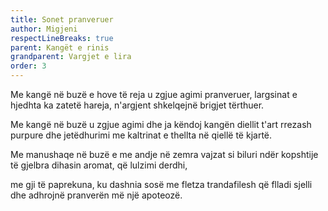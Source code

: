 ```yaml
---
title: Sonet pranveruer
author: Migjeni
respectLineBreaks: true
parent: Kangët e rinis
grandparent: Vargjet e lira
order: 3
---
```


Me kangë në buzë e hove të reja
u zgjue agimi pranveruer,
largsinat e hjedhta ka zatetë hareja,
n'argjent shkelqejnë brigjet tërthuer.

Me kangë në buzë u zgjue agimi
dhe ja këndoj kangën diellit t'art
rrezash purpure dhe jetëdhurimi
me kaltrinat e thellta në qiellë të kjartë.

Me manushaqe në buzë e me andje në zemra
vajzat si biluri ndër kopshtije të gjelbra
dihasin aromat, që lulzimi derdhi,

me gji të paprekuna, ku dashnia sosë
me fletza trandafilesh që flladi sjelli
dhe adhrojnë pranverën më një apoteozë.
